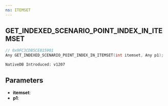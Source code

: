```yaml
---
ns: ITEMSET
---
```

## GET_INDEXED_SCENARIO_POINT_INDEX_IN_ITEMSET

```c
// 0x9FC3CDB5CE815901
Any GET_INDEXED_SCENARIO_POINT_INDEX_IN_ITEMSET(int itemset, Any p1);
```

```
NativeDB Introduced: v1207
```

## Parameters
* **itemset**:
* **p1**:
